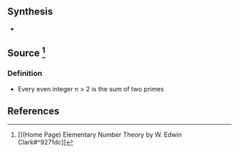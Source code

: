 ## Synthesis
- 
## Source [^1]
### Definition
- Every even integer n > 2 is the sum of two primes
## References

[^1]: [[(Home Page) Elementary Number Theory by W. Edwin Clark#^9271dc]]